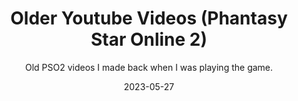 ---
title: Older Youtube Videos (Phantasy Star Online 2)
subtitle: Old PSO2 videos I made back when I was playing the game.
date: 2023-05-27
time: 00:00
type: news
thumbnail: images/pso2_yt.png
other_link: https://www.youtube.com/playlist?list=PLd3Dt2tEkC--QxrXAI6smdctxf3ftTbaw
content: |
  When I said I was a fan of PSO2, I really meant it! I made videos for it between 2020 and 2023. The videos are delisted, so they won't clog up the search results with old information, but you can still find and watch all of them through the playlist. I had fun making them, but I'll admit it was also a tedious time-consuming task. But how I managed to do so with a full time job is beyond me.
---